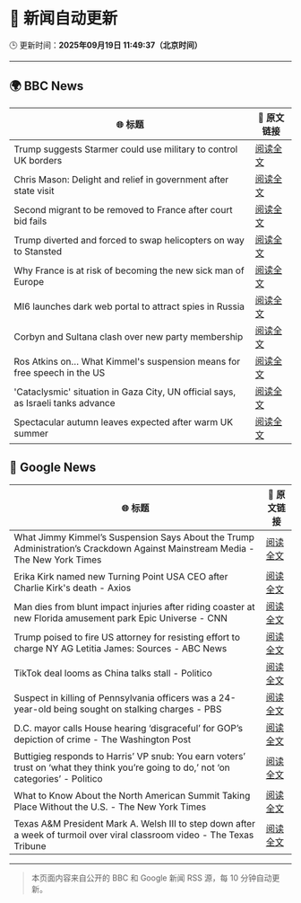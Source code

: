 # 🧠 新闻自动更新

🕒 更新时间：**2025年09月19日 11:49:37（北京时间）**

---

## 🌍 BBC News

| 🌐 标题 | 🔗 原文链接 |
|--------|-------------|
| Trump suggests Starmer could use military to control UK borders | [阅读全文](https://www.bbc.com/news/articles/cpd91wjypj9o?at_medium=RSS&at_campaign=rss) |
| Chris Mason: Delight and relief in government after state visit | [阅读全文](https://www.bbc.com/news/articles/cvgn3445655o?at_medium=RSS&at_campaign=rss) |
| Second migrant to be removed to France after court bid fails | [阅读全文](https://www.bbc.com/news/articles/cx273vnkjpmo?at_medium=RSS&at_campaign=rss) |
| Trump diverted and forced to swap helicopters on way to Stansted | [阅读全文](https://www.bbc.com/news/articles/c1wg8nq0p3ro?at_medium=RSS&at_campaign=rss) |
| Why France is at risk of becoming the new sick man of Europe | [阅读全文](https://www.bbc.com/news/articles/cvg9n6vr2eyo?at_medium=RSS&at_campaign=rss) |
| MI6 launches dark web portal to attract spies in Russia | [阅读全文](https://www.bbc.com/news/articles/c0r0vk1j4j8o?at_medium=RSS&at_campaign=rss) |
| Corbyn and Sultana clash over new party membership | [阅读全文](https://www.bbc.com/news/articles/cgkn3v1e7g3o?at_medium=RSS&at_campaign=rss) |
| Ros Atkins on… What Kimmel's suspension means for free speech in the US | [阅读全文](https://www.bbc.com/news/videos/crme42nr8exo?at_medium=RSS&at_campaign=rss) |
| 'Cataclysmic' situation in Gaza City, UN official says, as Israeli tanks advance | [阅读全文](https://www.bbc.com/news/articles/c5y8l46m5evo?at_medium=RSS&at_campaign=rss) |
| Spectacular autumn leaves expected after warm UK summer | [阅读全文](https://www.bbc.com/weather/articles/c5yvd830p37o?at_medium=RSS&at_campaign=rss) |

## 📰 Google News

| 🌐 标题 | 🔗 原文链接 |
|--------|-------------|
| What Jimmy Kimmel’s Suspension Says About the Trump Administration’s Crackdown Against Mainstream Media - The New York Times | [阅读全文](https://news.google.com/rss/articles/CBMimgFBVV95cUxNVTZfak1BaUEwbHVvOUJlUGE1NjlHM0hsa2ZHbXZJRWVidmR5bDFlS1BRMU9NX3JJZ0w5dGp5MEhtRUg3S1dKVFJ6N213d09ISlNkRlBNSVZCck5CdTQ4SXlsS1pYbDlscEUwT2UwTUJVN3NvZlgwWkVGdmdtTWRBbFM0eVNwbWNneWxTUWJiNEVUTHRsYXJVbFRR?oc=5) |
| Erika Kirk named new Turning Point USA CEO after Charlie Kirk's death - Axios | [阅读全文](https://news.google.com/rss/articles/CBMiiAFBVV95cUxQS25IRFZEM2IydHc5UHhBNTdsUGl5YlFRaFZqVGNnUFhDMzNkVzh1WWowQ0ItdFZ2N184eC1FRnViV3F5SUJrSF9vWEhxOWVobnM0d3VaWHd1cWxoVVhDWUFQaXdPOFdWVnlyQkpNc0s2SWNYVWVpTnBGTEhHZEJRWDY4dm4wVDg2?oc=5) |
| Man dies from blunt impact injuries after riding coaster at new Florida amusement park Epic Universe - CNN | [阅读全文](https://news.google.com/rss/articles/CBMieEFVX3lxTE92OG4xa0tYaUZ5ZFNPSUhYdl9yTEUxejBKQjFNQ3Y1ZDBMZlg1RW1samo2WHpicV9RVURGMGNobnNXTTZuRXhtVXlpc1pDQVptbFRienpYOFhRcTQzMlBZeGliY2gzTU1RWTVHV2RwNWxScDBtdXBmVg?oc=5) |
| Trump poised to fire US attorney for resisting effort to charge NY AG Letitia James: Sources - ABC News | [阅读全文](https://news.google.com/rss/articles/CBMinwFBVV95cUxNYjFUR0ZpakhnRHFmcF9RX0p6YWFGQlQtMWR0UXpUeVNXUE02SUtrVXZFbVBiaTJET092Rnp3Z3JsM2kyQ2M2REN3bHdDVnN5Nkl3Tm4xNXZpU1BFRkE5VVRQUC14U3l5OEU5WGstSHNrS2YxdGdDN29SaEtJaXZ2d3B3M2ZkLTBDRWJvZTZ6dndxT2xLR2dlOE9MVm5yUjDSAaQBQVVfeXFMUG9NdzFNdlhNQTg1VVk2b2JOSmxyOXIwdjJVRVo5dHVvTDk1V3N5dGhONGxIdElJSWhBQm9XM1R1bUVCNm9VMnZpbWttc0tNaV9DLXcwekJMMVNjZFhRSlZKdUVKaGpfLWJNLWowOGhOYVpoTmlOeFJtWnNqTkU4Wldhc1JXVnNHOVpudWxLWThCY29Ra2pFa2tzZmhaU3c2Y3BFRks?oc=5) |
| TikTok deal looms as China talks stall - Politico | [阅读全文](https://news.google.com/rss/articles/CBMipgFBVV95cUxQYVFtRFpkOGFYNlM0S0Y1cWZkTTZzbEtiUzJxV1JvMXViQmY2TUsyOXM4ZWJZQWRpRFlfak1hclAwNWlTN1F2MmYxdHRaemkwOVFYa3U3X3VhVE5RWmJIUVNheGVPT3lVTXdqQWtSblVqSnRhaVBhMDlZRmRkRTlMdmpXRFd3bEFqcGw3TUxER0FsUWlIaS1tUmlOMGwwQnpXUkpjYW93?oc=5) |
| Suspect in killing of Pennsylvania officers was a 24-year-old being sought on stalking charges - PBS | [阅读全文](https://news.google.com/rss/articles/CBMiiAFBVV95cUxPN0pxQTJOcXdaTGRRdFlMbWhTeUZxaHdmaGdtdzBFc3dzQUIxbV92RzE1VnlTVkNMRDBRUnlFZUlsZEljR3E1ZW9ybEZJNTdGck9pbHRSWnV6MXFFZnJ1WDlaVmV5aVRjdmxwYy1KanNJaFlsX1UyQVJ4Z0xIcXNmbWpLWkZaOTlF?oc=5) |
| D.C. mayor calls House hearing ‘disgraceful’ for GOP’s depiction of crime - The Washington Post | [阅读全文](https://news.google.com/rss/articles/CBMikwFBVV95cUxQcWllZGtWWVNNMGk2cXI0b1ItTEpLTG9Id2dkeFpPY196UDUxWUJHZEd2dFp6QmtsUU51YnNBNFZVRjNzVHF2TVREYTVQcTlkYlcxU0x4eXh2aG1iSGxMaG81eVFTelJmQm1LZVZ0UTlpb1p4SlRiVVJ0LXpPX1VQOHJKWmhaLV8yV0ZBZG9EMUZab3M?oc=5) |
| Buttigieg responds to Harris’ VP snub: You earn voters’ trust on ‘what they think you’re going to do,’ not ‘on categories’ - Politico | [阅读全文](https://news.google.com/rss/articles/CBMikAFBVV95cUxPa3lTT2FaOW1MZ3hYLW1NZXFUWmZTc1V6eFhNOW0zcGgyQ0hfdjh5MGY5NDZkbzRFeUVSdm5wX2ZZTXRUelJOOGsyMXl0T1pGeWVnMTBQZVktbEJmTTZybENsdUg2VjVVMmZwZk1EWldLSng2bUc2N1NSOW5WeXV3YkNmTkJaVk9DX0REM2c2c1g?oc=5) |
| What to Know About the North American Summit Taking Place Without the U.S. - The New York Times | [阅读全文](https://news.google.com/rss/articles/CBMimgFBVV95cUxPa2czWFQ4c1VieFpTZzltcFRneXlIN3lIZUF1UG1CSFZidlZHc2RaZnVGVEVQYjg2YWtUYWh0YlJiTE1TWFR1bVdjcUoyVnBURjVjN1ZMWmdOenNUcmtsNm9sR2VSMXNIaHlJV015cTlxRjA2WTNNRXpqcVkxNnVuZkxIM2ZpcVhXZ0pPTDVwUnJFbEh2b3VLODlR?oc=5) |
| Texas A&M President Mark A. Welsh III to step down after a week of turmoil over viral classroom video - The Texas Tribune | [阅读全文](https://news.google.com/rss/articles/CBMikwFBVV95cUxNSW15UXJ0UXZGRzE5MWlRM3Zjc3JvWWxHM0Q4QWQyaWk3a2xUUTRiXzdOYUhmYzJXcV9lTHROeXlueXNfaGtqWmpqS2ZGc2tiZFA4aWRLV2trU1BrV3ZXU2gxNXNpejhEOW5tV1pfc3NWNTR5SC1ScXdrUHdiY2pzQzFHLXRRekZ6c3FIRjdicVYzUUU?oc=5) |

---
> 本页面内容来自公开的 BBC 和 Google 新闻 RSS 源，每 10 分钟自动更新。